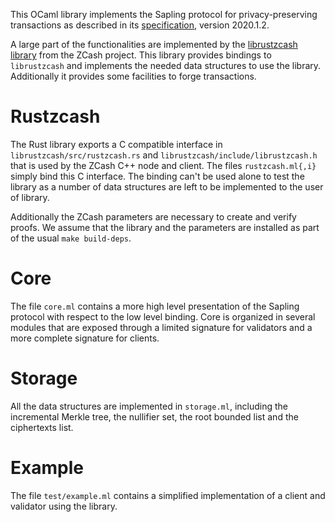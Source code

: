 This OCaml library implements the Sapling protocol for privacy-preserving
transactions as described in its
[specification](https://github.com/zcash/zips/blob/main/rendered/protocol/sapling.pdf),
version 2020.1.2.

A large part of the functionalities are implemented by the
[librustzcash library](https://github.com/zcash/librustzcash) from the ZCash
project.
This library provides bindings to `librustzcash` and implements the
needed data structures to use the library.
Additionally it provides some facilities to forge transactions.

# Rustzcash

The Rust library exports a C compatible interface in
`librustzcash/src/rustzcash.rs` and
`librustzcash/include/librustzcash.h` that is used by the ZCash C++
node and client.
The files `rustzcash.ml{,i}` simply bind this C interface.
The binding can't be used alone to test the library as a number of
data structures are left to be implemented to the user of library.

Additionally the ZCash parameters are necessary to create and verify
proofs.
We assume that the library and the parameters are installed as part of
the usual `make build-deps`.

# Core

The file `core.ml` contains a more high level presentation of the
Sapling protocol with respect to the low level binding.
Core is organized in several modules that are exposed through a
limited signature for validators and a more complete signature for
clients.

# Storage

All the data structures are implemented in `storage.ml`, including the
incremental Merkle tree, the nullifier set, the root bounded list and
the ciphertexts list.

# Example

The file `test/example.ml` contains a simplified implementation of a
client and validator using the library.
